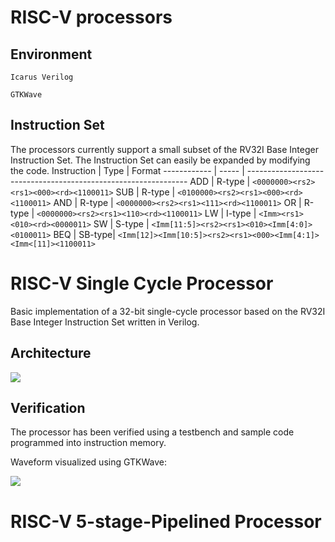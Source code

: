 **RISC-V processors**
==============

Environment 
------------

```Icarus Verilog```

```GTKWave```

Instruction Set
---------------

The processors currently support a small subset of the RV32I Base Integer Instruction Set. The Instruction Set can easily be expanded by modifying the code.
Instruction   | Type   | Format
------------  | -----  | ---------------------------------------------------------------
ADD           | R-type | ```<0000000><rs2><rs1><000><rd><1100011>``` 
SUB           | R-type | ```<0100000><rs2><rs1><000><rd><1100011>``` 
AND           | R-type | ```<0000000><rs2><rs1><111><rd><1100011>``` 
OR            | R-type | ```<0000000><rs2><rs1><110><rd><1100011>``` 
LW            | I-type | ```<Imm><rs1><010><rd><0000011>``` 
SW            | S-type | ```<Imm[11:5]><rs2><rs1><010><Imm[4:0]><0100011>``` 
BEQ           | SB-type| ```<Imm[12]><Imm[10:5]><rs2><rs1><000><Imm[4:1]><Imm<[11]><1100011>```



RISC-V Single Cycle Processor
=============================

Basic implementation of a 32-bit single-cycle processor based on the RV32I Base Integer Instruction Set written in Verilog.


Architecture
------------

![](https://github.com/sathvikswaminathan/RISC-V-Single-Cycle-Processor/raw/main/RISC-V%20Single%20Cycle/Architecture.jpg)



Verification
------------

The processor has been verified using a testbench and sample code programmed into instruction memory.

Waveform visualized using GTKWave:

![](https://github.com/sathvikswaminathan/RISC-V-Single-Cycle-Processor/raw/main/RISC-V%20Single%20Cycle/waveform.png)


RISC-V 5-stage-Pipelined Processor
==================================
